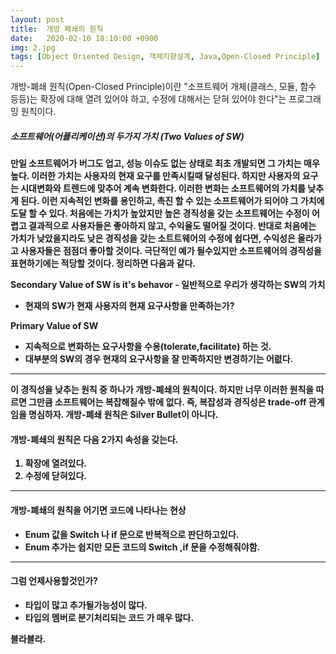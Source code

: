 ```yaml
---
layout: post
title:  개방 폐쇄의 원칙
date:   2020-02-10 18:10:00 +0900
img: 2.jpg
tags: [Object Oriented Design, 객체지향설계, Java,Open-Closed Principle]
---
```

개방-폐쇄 원칙(Open-Closed Principle)이란 "소프트웨어 개체(클래스, 모듈, 함수 등등)는 확장에 대해 열려 있어야 하고, 수정에 대해서는 닫혀 있어야 한다"는 프로그래밍 원칙이다.

##### <strong> 소프트웨어(어플리케이션)의 두가지 가치 (Two Values of SW)
만일 소프트웨어가 버그도 업고, 성능 이슈도 없는 상태로 최초 개발되면 그 가치는 매우 높다. 이러한 가치는 사용자의 현재 요구를 만족시킬때 달성된다. 하지만 사용자의 요구는 시대변화와 트렌드에 맞추어 계속 변화한다. 이러한 변화는 소프트웨어의 가치를 낮추게 된다. 이런 지속적인 변화를 용인하고, 촉진 할 수 있는 소프트웨어가 되어야 그 가치에 도달 할 수 있다. 
처음에는 가치가 높았지만 높은 경직성을 갖는 소프트웨어는 수정이 어렵고 결과적으로 사용자들은 좋아하지 않고, 수익율도 떨어질 것이다.
반대로 처음에는 가치가 낮았을지라도 낮은 경직성을 갖는 소트트웨어의 수정에 쉽다면, 수익성은 올라가고 사용자들은 점점더 좋아할 것이다.
극단적인 예가 될수있지만 소프트웨어의 경직성을 표현하기에는 적당할 것이다. 정리하면 다음과 같다.

<strong>Secondary Value of SW is it's behavor </strong> - 일반적으로 우리가 생각하는 SW의 가치
* 현재의 SW가 현재 사용자의 현재 요구사항을 만족하는가?

<strong>Primary Value of SW </strong> 
* 지속적으로 변화하는 요구사항을 수용(tolerate,facilitate) 하는 것.
* 대부분의 SW의 경우 현재의 요구사항을 잘 만족하지만 변경하기는 어렶다.



***
이 경직성을 낮추는 원칙 중 하나가 개방-폐쇄의 원칙이다. 하지만 너무 이러한 원칙을 따르면 그만큼 소프트웨어는 복잡해질수 밖에 없다.
즉, 복잡성과 경직성은 trade-off 관계임을 명심하자. 개방-폐쇄 원칙은 <strong>Silver Bullet</strong>이 아니다.

#### 개방-폐쇄의 원칙은 다음 2가지 속성을 갖는다.
 1. 확장에 열려있다.
 2. 수정에 닫혀있다.

***
#### 개방-폐쇄의 원칙을 어기면 코드에 나타나는 현상 
 - Enum 값을 Switch 나 if 문으로 반복적으로 판단하고있다.
 - Enum 추가는 쉽지만 모든 코드의 Switch ,if 문을 수정해줘야함.

***
#### 그럼 언제사용할것인가?
 - 타입이 많고 추가될가능성이 많다.
 - 타입의 멤버로 분기처리되는 코드 가 매우 많다.




 블라블라.